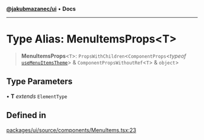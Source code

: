 [**@jakubmazanec/ui**](../README.md) • **Docs**

---

# Type Alias: MenuItemsProps\<T\>

> **MenuItemsProps**\<`T`\>: `PropsWithChildren`\<`ComponentProps`\<_typeof_
> [`useMenuItemsTheme`](../functions/useMenuItemsTheme.md)\> & `ComponentPropsWithoutRef`\<`T`\> &
> `object`\>

## Type Parameters

• **T** _extends_ `ElementType`

## Defined in

[packages/ui/source/components/MenuItems.tsx:23](https://github.com/jakubmazanec/tools/blob/2afd81e4680434017b6f838733fd5ccd928cec42/packages/ui/source/components/MenuItems.tsx#L23)
